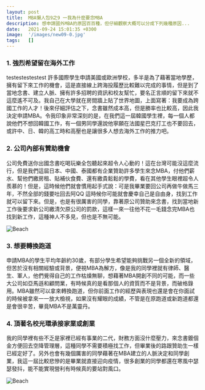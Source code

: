 ```yaml
---
layout: post
title:  MBA懶人包9之9 一我為什麼要念MBA
description: 想申請國外MBA的原因百百種，但仔細觀察大概可以分成下列幾種原因...
date:   2021-09-24 15:01:35 +0300
image:  '/images/new09-0.jpg'
tags:   []
---
```

### 1. 強烈希望留在海外工作
testestestestest
許多國際學生申請美國或歐洲學校，多半是為了藉著當地學歷，擁有留下來工作的機會，這是直接線上跨海投履歷比較難以完成的事情，但是到了當地念書、建立人脈、擁有許多招聘的資訊和校友幫忙，要名正言順的留下來就不這麼遙不可及。我自己在大學就在房間牆上貼了世界地圖，上面寫著：我要成為跨國工作的人才！後來仔細評估之下，念書雖然成本高，但是勝率也比較高，因此我決定申請MBA。令我印象非常深刻的是，在我們這一屆韓國學生裡，每一個人都說他們不想回韓國工作，有一個男同學還說他寧願在法國星巴克打工也不要回去，或許中、日、韓的高工時和高壓也是讓很多人想去海外工作的推力吧。

<!-- ![Beach]({{site.baseurl}}/images/new09-0.jpg#wide) -->

### 2. 公司內部有贊助機會

公司免費送你出國念書吃喝玩樂全包聽起來超令人心動的！這在台灣可能沒這麼流行，但是我們這屆日本、中國、泰國都有企業贊助許多學生來念MBA，付他們薪水、幫他們繳房租、貼補伙食費、還有繳貴鬆鬆的學費，看在其他學生眼裡超令人羨慕的！但是，這時候他們就會慣用起手式說：可是我畢業要回公司再做牛做馬三年，不然全部的錢要吐回去阿QQ 這時候你可能就會慶幸自己是自由身，找到工作就可以留下來。但是，也是有很厲害的同學，靠著原公司贊助來念書，找到當地新工作後要求新公司繳清欠原公司的罰款，這樣一來一往他不花一毛錢念完MBA也找到新工作，這種神人不多見，但也是不無可能。


![Beach]({{site.baseurl}}/images/new09-1.jpg)

### 3. 想要轉換跑道

申請MBA的學生平均年齡約30歲，有部分學生希望能夠挑戰另一個全新的領域，但苦於沒有相關經驗或背景，便視MBA為解方，像是我的同學裡就有律師、醫生、軍人，他們覺得自己的工作枯燥無聊，想藉著MBA開創不同的可能，而一些大公司如亞馬遜和顧問業，有時候真的是看那個人的資質而不是背景，而破格錄用。MBA雖然可以拿來轉換跑道，但你前面工作的經歷與表現也還是會在你面試的時候被拿來一一放大檢視，如果沒有耀眼的成績，不管是在原跑道或新跑道都還是會很辛苦，畢竟MBA不是萬靈丹。

### 4. 頂著名校光環承接家業或創業

我的同學裡有些不乏是家裡已經有事業的二代，財務方面沒什麼壓力，來念書鍍個金方便回去空降管理層，這種同學不需要積極找工作，但畢業後的路跟贊助生一樣已經定好了。另外也會有幾個厲害的同學藉著在MBA建立的人脈決定和同學創業，我這一屆比較悲慘的是畢業就直接迎向疫情，很多創業的同學都還在寒風中瑟瑟發抖，能不能實現營利有時候真的要站對風口。


![Beach]({{site.baseurl}}/images/new09-2.jpg)
